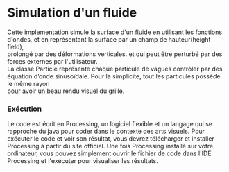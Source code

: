 # Simulation d'un fluide

Cette implementation simule la surface d'un fluide en utilisant les fonctions d'ondes, et en représentant la surface par un champ de hauteur(height field), \
prolongé par des déformations verticales. et qui peut être perturbé par des forces externes par l'utilisateur.\
La classe Particle représente chaque particule de vagues contrôler par des équation d’onde sinusoïdale. Pour la simplicite, tout les particules possède le même rayon \
pour avoir un beau rendu visuel du grille.



### Exécution
Le code est écrit en Processing, un logiciel flexible et un langage qui se rapproche du java pour coder dans le contexte des arts visuels. 
Pour exécuter le code et voir son résultat, vous devrez télécharger et installer Processing à partir du site officiel. 
Une fois Processing installé sur votre ordinateur, vous pouvez simplement ouvrir le fichier de code dans l'IDE Processing et l'exécuter pour visualiser les résultats. 
